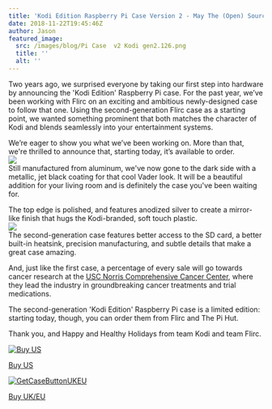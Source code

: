 ```yaml
---
title: 'Kodi Edition Raspberry Pi Case Version 2 - May The (Open) Source Be With You!'
date: 2018-11-22T19:45:46Z
author: Jason
featured_image:
  src: /images/blog/Pi Case  v2 Kodi gen2.126.png
  title: ''
  alt: ''
---
```

Two years ago, we surprised everyone by taking our first step into hardware by announcing the 'Kodi Edition' Raspberry Pi case. For the past year, we’ve been working with Flirc on an exciting and ambitious newly-designed case to follow that one. Using the second-generation Flirc case as a starting point, we wanted something prominent that both matches the character of Kodi and blends seamlessly into your entertainment systems.

 We’re eager to show you what we’ve been working on. More than that, we're thrilled to announce that, starting today, it’s available to order.  
![](https://kodi.tv/sites/default/files/Kodi-Rasp-Pi-Case-6-1080p.jpg)  
Still manufactured from aluminum, we've now gone to the dark side with a metallic, jet black coating for that cool Vader look. It will be a beautiful addition for your living room and is definitely the case you've been waiting for.

 The top edge is polished, and features anodized silver to create a mirror-like finish that hugs the Kodi-branded, soft touch plastic.  
![](https://kodi.tv/sites/default/files/Pi%20Case%20%20v2%20Kodi%20gen2_10-23-18.131.png)  
The second-generation case features better access to the SD card, a better built-in heatsink, precision manufacturing, and subtle details that make a great case amazing.

 And, just like the first case, a percentage of every sale will go towards cancer research at the [USC Norris Comprehensive Cancer Center](https://uscnorriscancer.usc.edu), where they lead the industry in groundbreaking cancer treatments and trial medications.

 The second-generation 'Kodi Edition' Raspberry Pi case is a limited edition: starting today, though, you can order them from Flirc and The Pi Hut.

 Thank you, and Happy and Healthy Holidays from team Kodi and team Flirc.  
 

 [![Buy US](https://kodi.tv/sites/default/files/US.jpeg)](https://flirc.tv/more/raspberry-pi-case-ke-gen2)

 [Buy US](https://flirc.tv/more/raspberry-pi-case-ke-gen2)

 [![GetCaseButtonUKEU](https://kodi.tv/sites/default/files/EU.jpeg)](https://thepihut.com/products/kodi-edition-raspberry-pi-case)

 [Buy UK/EU](https://thepihut.com/products/kodi-edition-raspberry-pi-case) 

 
